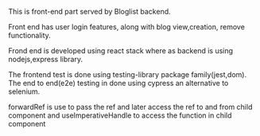This is front-end part served by  Bloglist backend.

Front end has user login features, along with blog view,creation, remove functionality.

Frond end is developed using react stack where as backend is using nodejs,express library.

The frontend test is done using testing-library package family(jest,dom).
The end to end(e2e) testing in done using cypress an alternative to selenium.

forwardRef is use to pass the ref and later access the ref to and from child component and useImperativeHandle to access the function in child component 
